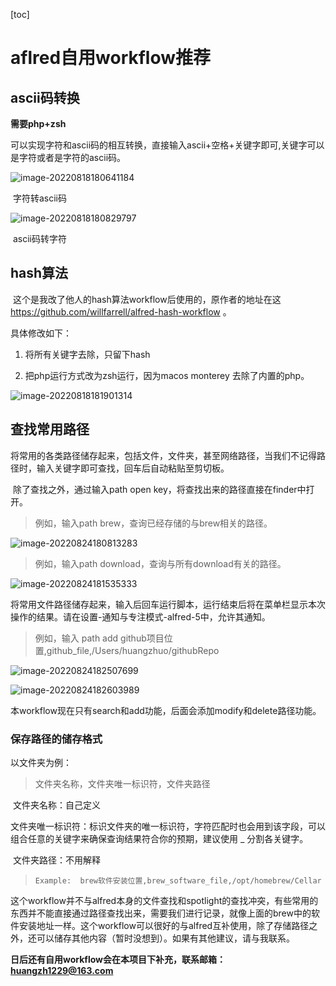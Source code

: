 [toc]

# aflred自用workflow推荐

##  ascii码转换

**需要php+zsh**

 可以实现字符和ascii码的相互转换，直接输入ascii+空格+关键字即可,关键字可以是字符或者是字符的ascii码。

![image-20220818180641184](https://raw.fastgit.org/huangzh1229/alfred-workflow/main/image/image-20220818180641184.png)

​																		字符转ascii码

![image-20220818180829797](https://raw.fastgit.org/huangzh1229/alfred-workflow/main/image/image-20220818180829797.png)

​																		ascii码转字符





## hash算法

​	这个是我改了他人的hash算法workflow后使用的，原作者的地址在这<https://github.com/willfarrell/alfred-hash-workflow> 。

具体修改如下：

1. 将所有关键字去除，只留下hash

2. 把php运行方式改为zsh运行，因为macos monterey 去除了内置的php。

    

![image-20220818181901314](https://raw.fastgit.org/huangzh1229/alfred-workflow/main/image/image-20220818181901314.png)



## 查找常用路径

  将常用的各类路径储存起来，包括文件，文件夹，甚至网络路径，当我们不记得路径时，输入关键字即可查找，回车后自动粘贴至剪切板。

​	除了查找之外，通过输入path open key，将查找出来的路径直接在finder中打开。

>   例如，输入path brew，查询已经存储的与brew相关的路径。

![image-20220824180813283](https://raw.fastgit.org/huangzh1229/alfred-workflow/main/image/image-20220824180813283.png)



>   例如，输入path download，查询与所有download有关的路径。

![image-20220824181535333](https://raw.fastgit.org/huangzh1229/alfred-workflow/main/image/image-20220824181535333.png)



​	将常用文件路径储存起来，输入后回车运行脚本，运行结束后将在菜单栏显示本次操作的结果。请在设置-通知与专注模式-alfred-5中，允许其通知。

>   例如，输入   path add  github项目位置,github_file,/Users/huangzhuo/githubRepo

![image-20220824182507699](https://raw.fastgit.org/huangzh1229/alfred-workflow/main/image/image-20220824182507699.png)



![image-20220824182603989](https://raw.fastgit.org/huangzh1229/alfred-workflow/main/image/image-20220824182603989.png)

​	本workflow现在只有search和add功能，后面会添加modify和delete路径功能。

### 保存路径的储存格式

以文件夹为例：

>   文件夹名称，文件夹唯一标识符，文件夹路径

​	文件夹名称：自己定义

​	文件夹唯一标识符：标识文件夹的唯一标识符，字符匹配时也会用到该字段，可以组合任意的关键字来确保查询结果符合你的预期，建议使用 _ 分割各关键字。

​    文件夹路径：不用解释

>     Example:  brew软件安装位置,brew_software_file,/opt/homebrew/Cellar



​	这个workflow并不与alfred本身的文件查找和spotlight的查找冲突，有些常用的东西并不能直接通过路径查找出来，需要我们进行记录，就像上面的brew中的软件安装地址一样。这个workflow可以很好的与alfred互补使用，除了存储路径之外，还可以储存其他内容（暂时没想到）。如果有其他建议，请与我联系。

**日后还有自用workflow会在本项目下补充，联系邮箱：huangzh1229@163.com**





